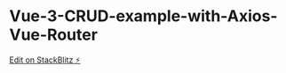# Vue-3-CRUD-example-with-Axios-Vue-Router

[Edit on StackBlitz ⚡️](https://stackblitz.com/edit/vitejs-vite-smohym)